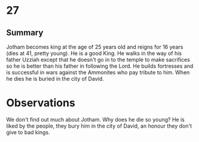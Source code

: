 # 27

## Summary
Jotham becomes king at the age of 25 years old and reigns for 16 years (dies at 41, pretty young). He is a good King. He walks in the way of his father Uzziah except that he doesn't go in to the temple to make sacrifices so he is better than his father in following the Lord. He builds fortresses and is successful in wars against the Ammonites who pay tribute to him. When he dies he is buried in the city of David.
# Observations
We don't find out much about Jotham. Why does he die so young? He is liked by the people, they bury him in the city of David, an honour they don't give to bad kings.
